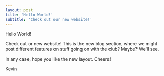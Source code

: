 ```yaml
---
layout: post
title: 'Hello World!'
subtitle: 'Check out our new website!'
---
```


Hello World!

Check out or new website! This is the new blog section, where we might post different features on stuff going on with the club? Maybe? We'll see.

In any case, hope you like the new layout. Cheers!

Kevin
